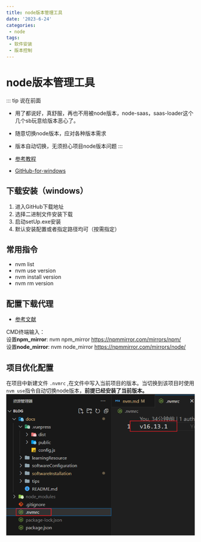 ```yaml
---
title: node版本管理工具
date: '2023-6-24'
categories:
 - node
tags:
 - 软件安装
 - 版本控制
---
```


# node版本管理工具

::: tip 说在前面
- 用了都说好，真舒服，再也不用被node版本，node-saas，saas-loader这个几个sb玩意给版本恶心了。
- 随意切换node版本，应对各种版本需求
- 版本自动切换，无须担心项目node版本问题
:::

- [参考教程](https://juejin.cn/post/6984984068924375076)
- [GitHub-for-windows](https://github.com/coreybutler/nvm-windows)

## 下载安装（windows）
1. 进入GitHub下载地址
2. 选择二进制文件安装下载
3. 启动setUp.exe安装
4. 默认安装配置或者指定路径均可（按需指定）
## 常用指令
- nvm list
- nvm use version
- nvm install version
- nvm rm version

## 配置下载代理

- [参考文献](https://juejin.cn/post/7095318124433506341)

CMD终端输入：<br/>
设置**npm_mirror**: nvm npm_mirror https://npmmirror.com/mirrors/npm/ <br/>
设置**node_mirror**: nvm node_mirror https://npmmirror.com/mirrors/node/



## 项目优化配置
在项目中新建文件 `.nvmrc` ,在文件中写入当前项目的版本。当切换到该项目时使用 `nvm use`指令自动切换node版本，**前提已经安装了当前版本。**
![.nvmrc](./imgs/nvmrc.png)
